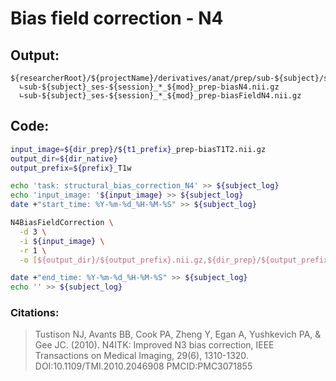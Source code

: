 # Bias field correction - N4
## Output:
```
${researcherRoot}/${projectName}/derivatives/anat/prep/sub-${subject}/ses-${session}/
  ∟sub-${subject}_ses-${session}_*_${mod}_prep-biasN4.nii.gz
  ∟sub-${subject}_ses-${session}_*_${mod}_prep-biasFieldN4.nii.gz
```
## Code:
```bash
input_image=${dir_prep}/${t1_prefix}_prep-biasT1T2.nii.gz
output_dir=${dir_native}
output_prefix=${prefix}_T1w

echo 'task: structural_bias_correction_N4' >> ${subject_log}
echo 'input_image: '${input_image} >> ${subject_log}
date +"start_time: %Y-%m-%d_%H-%M-%S" >> ${subject_log}

N4BiasFieldCorrection \
  -d 3 \
  -i ${input_image} \
  -r 1 \
  -o [${output_dir}/${output_prefix}.nii.gz,${dir_prep}/${output_prefix}_prep-biasFieldN4.nii.gz]

date +"end_time: %Y-%m-%d_%H-%M-%S" >> ${subject_log}
echo '' >> ${subject_log}
```
### Citations:
>Tustison NJ, Avants BB, Cook PA, Zheng Y, Egan A, Yushkevich PA, & Gee JC. (2010). N4ITK: Improved N3 bias correction, IEEE Transactions on Medical Imaging, 29(6), 1310-1320. DOI:10.1109/TMI.2010.2046908 PMCID:PMC3071855
